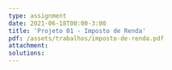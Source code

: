 ```yaml
---
type: assignment
date: 2021-06-18T00:00-3:00
title: 'Projeto 01 - Imposto de Renda'
pdf: /assets/trabalhos/imposto-de-renda.pdf
attachment: 
solutions: 
---
```

